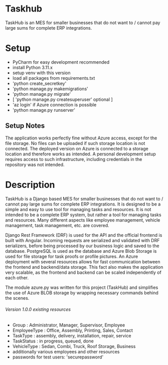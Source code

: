 # Taskhub
TaskHub is an MES for smaller businesses that do not want to / cannot pay large sums for complete ERP integrations.

# Setup
- PyCharm for easy development recommended
- install Python 3.11.x
- setup venv with this version
- load all packages from requirements.txt
- 'python create_secretkey'
- 'python manage.py makemigrations'
- 'python manage.py migrate'
- [ 'python manage.py createsuperuser' optional ]
- 'az login' if Azure connection is possible
- 'python manage.py runserver'

## Setup Notes
The application works perfectly fine without Azure access, except for the file storage. No files can be uploaded if such storage location is not connected.
The deployed version on Azure is connected to a storage location and therefore works as intended.
A personal development setup requires access to such infrastructure, including credentials in the repository was not intended.

# Description
TaskHub is a Django based MES for smaller businesses that do not want to / cannot pay large sums for complete ERP integrations.
It is designed to be a simple and easy to use tool for managing tasks and resources.
It is not intended to be a complete ERP system, but rather a tool for managing tasks and resources.
Many different aspects like employee management, vehicle management, task management, etc. are covered.

Django Rest Framework (DRF) is used for the API and the official frontend is built with Angular.
Incoming requests are serialized and validated with DRF serializers, before being processed by our business logic and saved to the database.
PostgreSQL is used as the database and Azure Blob Storage is used for file storage for task proofs or profile pictures.
An Azure deployment with several resources allows for fast communication between the frontend and backend/data storage.
This fact also makes the application very scalable, as the frontend and backend can be scaled independently of each other.

The module azure.py was written for this project (TaskHub) and simplifies the use of Azure BLOB storage by wrapping necessary commands behind the scenes.

###### Version 1.0.0 existing resources

- Group : Administrator, Manager, Supervisor, Employee
- EmployeeType : Office, Assembly, Printing, Sales, Contact
- TaskType : assembly, delivery, installation, repair, service
- TaskStatus : in progress, queued, done
- VehicleType : Sedan, Combi, Truck, Roof Storage, Business
- additionally various employees and other resources
- passwords for test users: 'securepassword'

